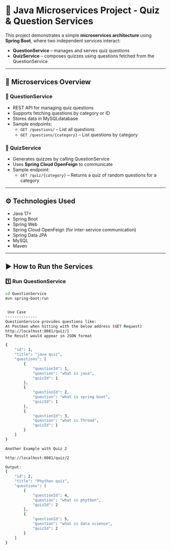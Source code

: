 # 🧠 Java Microservices Project - Quiz & Question Services

This project demonstrates a simple **microservices architecture** using **Spring Boot**, where two independent services interact:

- **QuestionService** – manages and serves quiz questions
- **QuizService** – composes quizzes using questions fetched from the QuestionService

---

## 🧩 Microservices Overview

### 📘 QuestionService
- REST API for managing quiz questions
- Supports fetching questions by category or ID
- Stores data in MySQLdatabase
- Sample endpoints:
  - `GET /questions/` – List all questions
  - `GET /questions/{category}` – List questions by category

### 🧪 QuizService
- Generates quizzes by calling QuestionService
- Uses **Spring Cloud OpenFeign** to communicate
- Sample endpoint:
  - `GET /quiz/{category}` – Returns a quiz of random questions for a category

---

## ⚙️ Technologies Used

- Java 17+
- Spring Boot
- Spring Web
- Spring Cloud OpenFeign (for inter-service communication)
- Spring Data JPA 
- MySQL 
- Maven

---

## ▶️ How to Run the Services

### 1️⃣ Run QuestionService

```bash
cd QuestionService
mvn spring-boot:run


 Use Case
--------------
QuestionService provides questions like:
At Postman when hitting with the below address (GET Request)
http://localhost:8081/quiz/1
The Result would appear in JSON format

{
    "id": 1,
    "title": "java quiz",
    "questions": [
        {
            "questionId": 1,
            "question": "what is java",
            "quizId": 1
        },
        {
            "questionId": 2,
            "question": "what is spring boot",
            "quizId": 1
        },
        {
            "questionId": 3,
            "question": "what is Thread",
            "quizId": 1
        }
    ]
}

Another Example with Quiz 2

http://localhost:8081/quiz/2

Output:
{
    "id": 2,
    "title": "Phython quiz",
    "questions": [
        {
            "questionId": 4,
            "question": "what is phython",
            "quizId": 2
        },
        {
            "questionId": 5,
            "question": "what is data science",
            "quizId": 2
        }
    ]
}





